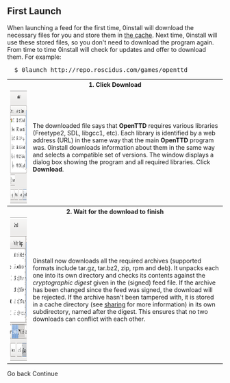 <?xml version='1.0' encoding='utf-8'?>
<html>

<h2>First Launch</h2>
<p>
  When launching a feed for the first time, 0install will download the
  necessary files for you and store them in <a href='user-guide-cache.html'>the cache</a>.
  Next time, 0install will use these stored files, so you don't need to download the
  program again. From time to time 0install will check for updates and offer to
  download them. For example:
</p>

<pre>
  $ 0launch http://repo.roscidus.com/games/openttd
</pre>

<table class='howitworks'>
 <tr><th colspan='2'>1. Click Download</th></tr>
 <tr>
  <td class='image'><img src='screens/find-libraries.png' alt='' width='400' height='263'/></td>
  <td>
  <p>The downloaded file says that <b>OpenTTD</b> requires various libraries (Freetype2, SDL, libgcc1, etc).
Each library is identified by a web address (URL) in the same way that the main <b>OpenTTD</b> program was.
0install downloads information about them in the same way and selects a compatible set of versions.
The window displays a dialog box showing the program and all required libraries. Click <b>Download</b>.</p>
  </td>
 </tr>

 <tr><th colspan='2'>2. Wait for the download to finish</th></tr>
 <tr>
  <td class='image'><img src='screens/download-foo.png' alt='' width='400' height='336'/></td>
  <td>
  <p>0install now downloads all the required archives (supported formats include tar.gz, tar.bz2, zip, 
rpm and deb). It unpacks each one into its own directory and
checks its contents against the <i>cryptographic digest</i>
given in the (signed) feed file. If the archive has been changed since the feed was signed,
the download will be rejected. If the archive hasn't been tampered with, it is stored in a cache directory
(see <a href='sharing.html'>sharing</a> for more information) in its own
subdirectory, named after the digest. This ensures that no two downloads can
conflict with each other.
  </p>
  </td>
 </tr>
</table>

<quicklinks>
  <link href='user-guide-intro.html' img='tango/go-prev.png'>Go back</link>
  <link href='user-guide-shortcuts.html' img='tango/go-next.png'>Continue</link>
</quicklinks>
 
</html>
